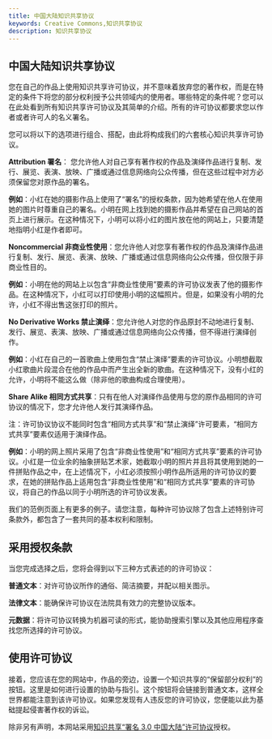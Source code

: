 ```yaml
---
title: 中国大陆知识共享协议
keywords: Creative Commons,知识共享协议
description: 知识共享协议
---
```


## 中国大陆知识共享协议

您在自己的作品上使用知识共享许可协议，并不意味着放弃您的著作权，而是在特定的条件下将您的部分权利授予公共领域内的使用者。哪些特定的条件呢？您可以在此处看到所有知识共享许可协议及其简单的介绍。所有的许可协议都要求您以作者或者许可人的名义署名。

您可以将以下的选项进行组合、搭配，由此将构成我们的六套核心知识共享许可协议。

**Attribution 署名**： 您允许他人对自己享有著作权的作品及演绎作品进行复制、发行、展览、表演、放映、广播或通过信息网络向公众传播，但在这些过程中对方必须保留您对原作品的署名。

**例如**：小红在她的摄影作品上使用了“署名”的授权条款，因为她希望在他人在使用她的图片时尊重自己的署名。小明在网上找到她的摄影作品并希望在自己网站的首页上进行展示。在这种情况下，小明可以将小红的图片放在他的网站上，只要清楚地指明小红是作者即可。

**Noncommercial 非商业性使用**：您允许他人对您享有著作权的作品及演绎作品进行复制、发行、展览、表演、放映、广播或通过信息网络向公众传播，但仅限于非商业性目的。

**例如**：小明在他的网站上以包含“非商业性使用”要素的许可协议发表了他的摄影作品。在这种情况下，小红可以打印使用小明的这幅照片。但是，如果没有小明的允许，小红不得出售这张打印的照片。

**No Derivative Works 禁止演绎**：您允许他人对您的作品原封不动地进行复制、发行、展览、表演、放映、广播或通过信息网络向公众传播，但不得进行演绎创作。

**例如**：小红在自己的一首歌曲上使用包含“禁止演绎”要素的许可协议。小明想截取小红歌曲片段混合在他的作品中而产生出全新的歌曲。在这种情况下，没有小红的允许，小明将不能这么做（除非他的歌曲构成合理使用）。

**Share Alike 相同方式共享**：只有在他人对演绎作品使用与您的原作品相同的许可协议的情况下，您才允许他人发行其演绎作品。

注：许可协议协议不能同时包含“相同方式共享”和“禁止演绎”许可要素，“相同方式共享”要素仅适用于演绎作品。

**例如**：小明的网上照片采用了包含“非商业性使用”和“相同方式共享”要素的许可协议。小红是一位业余的抽象拼贴艺术家，她截取小明的照片并且将其使用到她的一件拼贴作品之中，在上述情况下，小红必须按照小明作品所适用的许可协议的要求，在她的拼贴作品上适用包含“非商业性使用”和“相同方式共享”要素的许可协议，将自己的作品以同于小明所选的许可协议发表。

我们的范例页面上有更多的例子。请您注意，每种许可协议除了包含上述特别许可条款外，都包含了一套共同的基本权利和限制。

## 采用授权条款

当您完成选择之后，您将会得到以下三种方式表述的的许可协议：

**普通文本**：对许可协议所作的通俗、简洁摘要，并配以相关图示。

**法律文本**：能确保许可协议在法院具有效力的完整协议版本。

**元数据**：将许可协议转换为机器可读的形式，能协助搜索引擎以及其他应用程序查找您所选择的许可协议。

## 使用许可协议

接着，您应该在您的网站中，作品的旁边，设置一个知识共享的“保留部分权利”的按钮。这里是如何进行设置的协助与指引。这个按钮将会链接到普通文本，这样全世界都能注意到该许可协议。如果您发现有人违反您的许可协议，您便能以此为基础提起侵害著作权的诉讼。


<p>除非另有声明，本网站采用<a href="http://creativecommons.org/licenses/by/3.0/cn/" rel="license">知识共享“署名 3.0 中国大陆”许可协议</a>授权。</p>